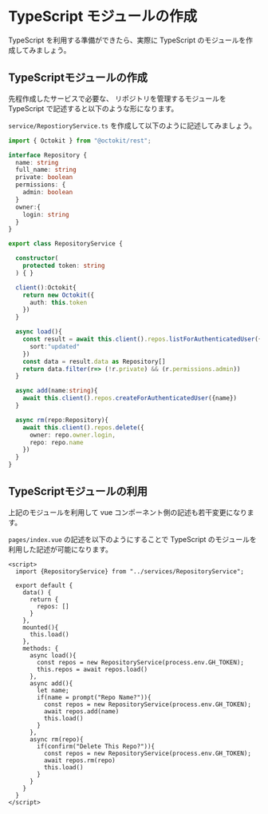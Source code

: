 # TypeScript モジュールの作成

TypeScript を利用する準備ができたら、実際に TypeScript のモジュールを作成してみましょう。

## TypeScriptモジュールの作成

先程作成したサービスで必要な、
リポジトリを管理するモジュールを TypeScript で記述すると以下のような形になります。

`service/RepostioryService.ts` を作成して以下のように記述してみましょう。

```ts
import { Octokit } from "@octokit/rest";

interface Repository {
  name: string
  full_name: string
  private: boolean
  permissions: {
    admin: boolean
  }
  owner:{
    login: string
  }
}

export class RepositoryService {

  constructor(
    protected token: string
  ) { }

  client():Octokit{
    return new Octokit({
      auth: this.token
    })
  }

  async load(){
    const result = await this.client().repos.listForAuthenticatedUser({
      sort:"updated"
    })
    const data = result.data as Repository[]
    return data.filter(r=> (!r.private) && (r.permissions.admin))
  }

  async add(name:string){
    await this.client().repos.createForAuthenticatedUser({name})
  }

  async rm(repo:Repository){
    await this.client().repos.delete({
      owner: repo.owner.login,
      repo: repo.name
    })
  }
}
```

## TypeScriptモジュールの利用

上記のモジュールを利用して vue コンポーネント側の記述も若干変更になります。

`pages/index.vue` の記述を以下のようにすることで TypeScript のモジュールを利用した記述が可能になります。

```vue
<script>
  import {RepositoryService} from "../services/RepositoryService";

  export default {
    data() {
      return {
        repos: []
      }
    },
    mounted(){
      this.load()
    },
    methods: {
      async load(){
        const repos = new RepositoryService(process.env.GH_TOKEN);
        this.repos = await repos.load()
      },
      async add(){
        let name;
        if(name = prompt("Repo Name?")){
          const repos = new RepositoryService(process.env.GH_TOKEN);
          await repos.add(name)
          this.load()
        }
      },
      async rm(repo){
        if(confirm("Delete This Repo?")){
          const repos = new RepositoryService(process.env.GH_TOKEN);
          await repos.rm(repo)
          this.load()
        }
      }
    }
  }
</script>
```

